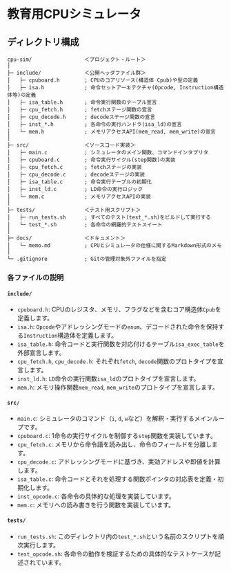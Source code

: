 # 教育用CPUシミュレータ

## ディレクトリ構成

```
cpu-sim/                 ＜プロジェクト・ルート＞
│
├─ include/              ＜公開ヘッダファイル群＞
│   ├─ cpuboard.h        ; CPUのコアリソース(構造体 Cpub)や型の定義
│   ├─ isa.h             ; 命令セットアーキテクチャ(Opcode, Instruction構造体等)の定義
│   ├─ isa_table.h       ; 命令実行関数のテーブル宣言
│   ├─ cpu_fetch.h       ; fetchステージ関数の宣言
│   ├─ cpu_decode.h      ; decodeステージ関数の宣言
│   ├─ inst_*.h          ; 各命令の実行ハンドラ(isa_ld)の宣言
│   └─ mem.h             ; メモリアクセスAPI(mem_read, mem_write)の宣言
│
├─ src/                  ＜ソースコード実装＞
│   ├─ main.c            ; シミュレータのメイン関数、コマンドインタプリタ
│   ├─ cpuboard.c        ; 命令実行サイクル(step関数)の実装
│   ├─ cpu_fetch.c       ; fetchステージの実装
│   ├─ cpu_decode.c      ; decodeステージの実装
│   ├─ isa_table.c       ; 命令実行テーブルの初期化
│   ├─ inst_ld.c         ; LD命令の実行ロジック
│   └─ mem.c             ; メモリアクセスAPIの実装
│
├─ tests/                ＜テスト用スクリプト＞
│   ├─ run_tests.sh      ; すべてのテスト(test_*.sh)をビルドして実行する
│   └─ test_*.sh         ; 各命令の網羅的テストスイート
│
├─ docs/                 ＜ドキュメント＞
│   └─ memo.md           ; CPUとシミュレータの仕様に関するMarkdown形式のメモ
│
└─ .gitignore            ; Gitの管理対象外ファイルを指定
```

### 各ファイルの説明

#### `include/`
* `cpuboard.h`: CPUのレジスタ、メモリ、フラグなどを含むコア構造体`Cpub`を定義します。
* `isa.h`: `Opcode`やアドレッシングモードの`enum`、デコードされた命令を保持する`Instruction`構造体を定義します。
* `isa_table.h`: 命令コードと実行関数を対応付けるテーブル`isa_exec_table`を外部宣言します。
* `cpu_fetch.h`, `cpu_decode.h`: それぞれ`fetch`, `decode`関数のプロトタイプを宣言します。
* `inst_ld.h`: `LD`命令の実行関数`isa_ld`のプロトタイプを宣言します。
* `mem.h`: メモリ操作関数`mem_read`, `mem_write`のプロトタイプを宣言します。

#### `src/`
* `main.c`: シミュレータのコマンド（`i`, `d`, `w`など）を解釈・実行するメインループです。
* `cpuboard.c`: 1命令の実行サイクルを制御する`step`関数を実装しています。
* `cpu_fetch.c`: メモリから命令語を読み出し、命令のフィールドを分離します。
* `cpu_decode.c`: アドレッシングモードに基づき、実効アドレスや即値を計算します。
* `isa_table.c`: 命令コードとそれを処理する関数ポインタの対応表を定義・初期化します。
* `inst_opcode.c`: 各命令の具体的な処理を実装しています。
* `mem.c`: メモリへの読み書きを行う関数を実装しています。

#### `tests/`
* `run_tests.sh`: このディレクトリ内の`test_*.sh`という名前のスクリプトを順次実行します。
* `test_opcode.sh`: 各命令の動作を検証するための具体的なテストケースが記述されています。